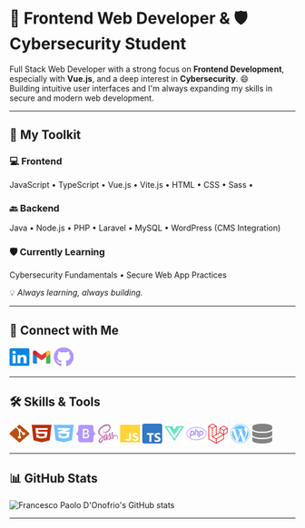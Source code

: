 # 🚀 Frontend Web Developer & 🛡️ Cybersecurity Student

Full Stack Web Developer with a strong focus on **Frontend Development**, especially with **Vue.js**, and a deep interest in **Cybersecurity**. 😄  
Building intuitive user interfaces and I'm always expanding my skills in secure and modern web development.

---

## 🧰 My Toolkit

### 💻 Frontend 
JavaScript • TypeScript • Vue.js • Vite.js • HTML • CSS • Sass • 

### 🔙 Backend 
Java • Node.js • PHP • Laravel • MySQL • WordPress (CMS Integration)

### 🛡️ Currently Learning
Cybersecurity Fundamentals • Secure Web App Practices

💡 *Always learning, always building.*

---

## 🔗 Connect with Me

<a href="https://www.linkedin.com/in/francesco-paolo-d-onofrio/"><img src="/images/linkedin.svg" alt="LinkedIn" style="width: 35px; height: 35px;"></a>
<a href="mailto:your.email@example.com"><img src="/images/gmail.svg" alt="Email" style="width: 35px; height: 35px;"></a>
<a href="https://github.com/francesco-paolo-donofrio"><img src="/images/github-brands-solid.svg" alt="GitHub" style="width: 35px; height: 35px;"></a>

---

## 🛠️ Skills & Tools

<img src="/images/git-alt.svg" alt="Git" style="width: 35px; height: 35px;"> <img src="/images/html5.svg" alt="HTML5" style="width: 35px; height: 35px;"> <img src="/images/css3-alt.svg" alt="CSS3" style="width: 35px; height: 35px;"> <img src="/images/bootstrap.svg" alt="Bootstrap" style="width: 35px; height: 35px;"> <img src="/images/sass.svg" alt="Sass" style="width: 35px; height: 35px;"> <img src="/images/js.svg" alt="JavaScript" style="width: 35px; height: 35px;"> <img src="/images/ts-logo-512.svg" alt="TypeScript" style="width: 35px; height: 35px;"> <img src="/images/vuejs.svg" alt="Vue.js" style="width: 35px; height: 35px;"> <img src="/images/php.svg" alt="PHP" style="width: 35px; height: 35px;"> <img src="/images/laravel.svg" alt="Laravel" style="width: 35px; height: 35px;"> <img src="/images/wordpress.svg" alt="WordPress" style="width: 35px; height: 35px;"> <img src="/images/database-solid.svg" alt="MySQL" style="width: 35px; height: 35px;"> 

---

## 📊 GitHub Stats

<img src="https://github-readme-stats.vercel.app/api?username=francesco-paolo-donofrio&show_icons=true&theme=transparent" alt="Francesco Paolo D'Onofrio's GitHub stats" width="850">

---
